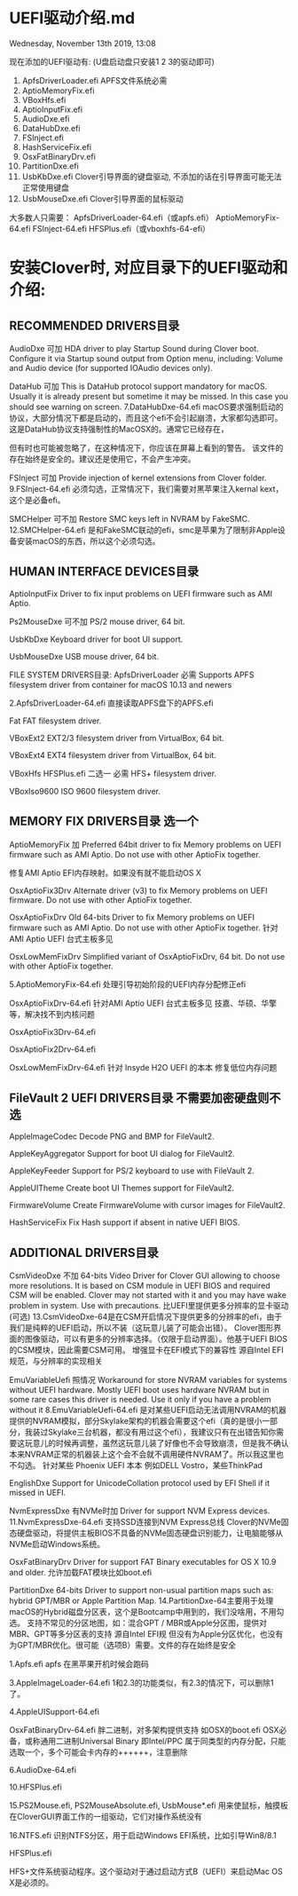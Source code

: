 # UEFI驱动介绍.md
Wednesday, November 13th 2019, 13:08

现在添加的UEFI驱动有: (U盘启动盘只安装1 2 3的驱动即可)

1. ApfsDriverLoader.efi APFS文件系统必需
2. AptioMemoryFix.efi
3. VBoxHfs.efi
4. AptioInputFix.efi
5. AudioDxe.efi
6. DataHubDxe.efi
7. FSInject.efi
8. HashServiceFix.efi
9. OsxFatBinaryDrv.efi
10. PartitionDxe.efi
11. UsbKbDxe.efi Clover引导界面的键盘驱动, 不添加的话在引导界面可能无法正常使用键盘
12. UsbMouseDxe.efi Clover引导界面的鼠标驱动

大多数人只需要：
ApfsDriverLoader-64.efi（或apfs.efi）
AptioMemoryFix-64.efi
FSInject-64.efi
HFSPlus.efi（或vboxhfs-64-efi）

# 安装Clover时, 对应目录下的UEFI驱动和介绍:

## RECOMMENDED DRIVERS目录

AudioDxe 可加
HDA driver to play Startup Sound during Clover boot.
Configure it via Startup sound output from Option menu, including:
Volume and Audio device (for supported IOAudio devices only).

DataHub 可加
This is DataHub protocol support mandatory for macOS.
Usually it is already present but sometime it may be missed. In this case you should see warning on screen.
7.DataHubDxe-64.efi
macOS要求强制启动的协议，大部分情况下都是启动的，而且这个efi不会引起崩溃，大家都勾选即可。
这是DataHub协议支持强制性的MacOSX的。通常它已经存在，

但有时也可能被忽略了，在这种情况下，你应该在屏幕上看到的警告。
该文件的存在始终是安全的。建议还是使用它，不会产生冲突。

FSInject 可加
Provide injection of kernel extensions from Clover folder.
9.FSInject-64.efi
必须勾选，正常情况下，我们需要对黑苹果注入kernal kext，这个是必备efi。

SMCHelper 可不加
Restore SMC keys left in NVRAM by FakeSMC.
12.SMCHelper-64.efi
是和FakeSMC联动的efi，smc是苹果为了限制非Apple设备安装macOS的东西，所以这个必须勾选。


## HUMAN INTERFACE DEVICES目录

AptioInputFix
Driver to fix input problems on UEFI firmware such as AMI Aptio.

Ps2MouseDxe 可不加
PS/2 mouse driver, 64 bit.

UsbKbDxe
Keyboard driver for boot UI support.

UsbMouseDxe
USB mouse driver, 64 bit.

FILE SYSTEM DRIVERS目录:
ApfsDriverLoader 必需
Supports APFS filesystem driver from container for macOS 10.13 and newers

2.ApfsDriverLoader-64.efi
直接读取APFS盘下的APFS.efi

Fat
FAT filesystem driver.

VBoxExt2
EXT2/3 filesystem driver from VirtualBox, 64 bit.

VBoxExt4
EXT4 filesystem driver from VirtualBox, 64 bit.

VBoxHfs   HFSPlus.efi 二选一 必需
HFS+ filesystem driver.

VBoxIso9600
ISO 9600 filesystem driver.


## MEMORY FIX DRIVERS目录  选一个

AptioMemoryFix 加
Preferred 64bit driver to fix Memory problems on UEFI firmware such as AMI Aptio. Do not use with other AptioFix together.

修复AMI Aptio EFI内存映射。如果没有就不能启动OS X

OsxAptioFix3Drv
Alternate driver (v3) to fix Memory problems on UEFI firmware. Do not use with other AptioFix together.

OsxAptioFixDrv
Old 64-bits Driver to fix Memory problems on UEFI firmware such as AMI Aptio. Do not use with other AptioFix together.
针对AMI Aptio UEFI 台式主板多见

OsxLowMemFixDrv
Simplified variant of OsxAptioFixDrv, 64 bit. Do not use with other AptioFix together.

5.AptioMemoryFix-64.efi
处理引导初始阶段的UEFI内存分配修正efi

OsxAptioFixDrv-64.efi
针对AMI Aptio UEFI 台式主板多见 技嘉、华硕、华擎等，解决找不到内核问题

OsxAptioFix3Drv-64.efi

OsxAptioFix2Drv-64.efi

OsxLowMemFixDrv-64.efi
针对 Insyde H2O UEFI 的本本 修复低位内存问题


## FileVault 2 UEFI DRIVERS目录 不需要加密硬盘则不选

AppleImageCodec
Decode PNG and BMP for FileVault2.

AppleKeyAggregator
Support for boot UI dialog for FileVault2.

AppleKeyFeeder
Support for PS/2 keyboard to use with FileVault 2.

AppleUITheme
Create boot UI Themes support for FileVault2.

FirmwareVolume
Create FirmwareVolume with cursor images for FileVault2.

HashServiceFix
Fix Hash support if absent in native UEFI BIOS.


## ADDITIONAL DRIVERS目录

CsmVideoDxe 不加
64-bits Video Driver for Clover GUI allowing to choose more resolutions. It is based on CSM module in UEFI BIOS and required CSM will be enabled.
Clover may not started with it and you may have wake problem in system. Use with precautions.
比UEFI里提供更多分辨率的显卡驱动(可选)
13.CsmVideoDxe-64是在CSM开启情况下提供更多的分辨率的efi，由于我们是纯粹的UEFI启动，所以不装（这玩意儿装了可能会出错）。
Clover图形界面的图像驱动，可以有更多的分辨率选择。（仅限于启动界面）。他基于UEFI BIOS的CSM模块，因此需要CSM可用。
增强显卡在EFI模式下的兼容性 源自Intel EFI规范，与分辨率的实现相关

EmuVariableUefi 照情况
Workaround for store NVRAM variables for systems without UEFI hardware.
Mostly UEFI boot uses hardware NVRAM but in some rare cases this driver is needed. Use it only if you have a problem without it
8.EmuVariableUefi-64.efi
是对某些UEFI启动无法调用NVRAM的机器提供的NVRAM模拟，部分Skylake架构的机器会需要这个efi（真的是很小一部分，我装过Skylake三台机器，都没有用过这个efi），我建议只有在出错告知你需要这玩意儿的时候再调整，虽然这玩意儿装了好像也不会导致崩溃，但是我不确认本来NVRAM正常的机器装上这个会不会就不调用硬件NVRAM了。所以我这里也不勾选。
针对某些 Phoenix UEFI 本本 例如DELL Vostro，某些ThinkPad

EnglishDxe
Support for UnicodeCollation protocol used by EFI Shell if it missed in UEFI.

NvmExpressDxe 有NVMe时加
Driver for support NVM Express devices.
11.NvmExpressDxe-64.efi
支持SSD连接到NVM Express总线
Clover的NVMe固态硬盘驱动，将提供主板BIOS不具备的NVMe固态硬盘识别能力，让电脑能够从NVMe启动Windows系统。

OsxFatBinaryDrv
Driver for support FAT Binary executables for OS X 10.9 and older.
允许加载FAT模块比如boot.efi

PartitionDxe
64-bits Driver to support non-usual partition maps such as: hybrid GPT/MBR or Apple Partition Map.
14.PartitionDxe-64主要用于处理macOS的Hybrid磁盘分区表，这个是Bootcamp中用到的，我们没啥用，不用勾选。
支持不常见的分区地图，如：混合GPT / MBR或Apple分区图，提供对MBR、GPT等多分区表的支持 源自Intel EFI规 但没有为Apple分区优化，也没有为GPT/MBR优化。很可能（选项B）需要。文件的存在始终是安全



1.Apfs.efi apfs
在黑苹果开机时候会跑码

3.AppleImageLoader-64.efi
1和2.3的功能类似，有2.3的情况下，可以删除1了。

4.AppleUISupport-64.efi

OsxFatBinaryDrv-64.efi
胖二进制，对多架构提供支持
如OSX的boot.efi OSX必备，或称通用二进制Universal Binary
即Intel/PPC
属于同类型的内存分配，只能选取一个，多个可能会卡内存的++++++，注意删除

6.AudioDxe-64.efi

10.HFSPlus.efi

15.PS2Mouse.efi, PS2MouseAbsolute.efi, UsbMouse*.efi
用来使鼠标，触摸板在CloverGUI界面工作的一组驱动，它们对操作系统没有

16.NTFS.efi 识别NTFS分区，用于启动Windows EFI系统，比如引导Win8/8.1

HFSPlus.efi

HFS+文件系统驱动程序。这个驱动对于通过启动方式B（UEFI）来启动Mac OS X是必须的。
